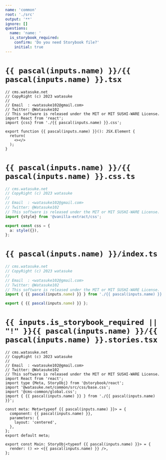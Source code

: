 ```yaml
---
name: 'common'
root: './src'
output: '**'
ignore: []
questions:
  name: 'name: '
  is_storybook_required:
    confirm: 'Do you need Storybook file?'
    initial: true
---
```


# `{{ pascal(inputs.name) }}/{{ pascal(inputs.name) }}.tsx`

```tsx
// cms.watasuke.net
// CopyRight (c) 2023 watasuke
//
// Email  : <watasuke102@gmail.com>
// Twitter: @Watasuke102
// This software is released under the MIT or MIT SUSHI-WARE License.
import React from 'react';
import {css} from './{{ pascal(inputs.name) }}.css';

export function {{ pascal(inputs.name) }}(): JSX.Element {
  return(
    <></>
  );
}

```

# `{{ pascal(inputs.name) }}/{{ pascal(inputs.name) }}.css.ts`

```ts
// cms.watasuke.net
// CopyRight (c) 2023 watasuke
//
// Email  : <watasuke102@gmail.com>
// Twitter: @Watasuke102
// This software is released under the MIT or MIT SUSHI-WARE License.
import {style} from '@vanilla-extract/css';

export const css = {
  a: style({}),
};
```

# `{{ pascal(inputs.name) }}/index.ts`

```ts
// cms.watasuke.net
// CopyRight (c) 2023 watasuke
//
// Email  : <watasuke102@gmail.com>
// Twitter: @Watasuke102
// This software is released under the MIT or MIT SUSHI-WARE License.
import { {{ pascal(inputs.name) }} } from './{{ pascal(inputs.name) }}';

export { {{ pascal(inputs.name) }} };

```

# `{{ inputs.is_storybook_required || "!" }}{{ pascal(inputs.name) }}/{{ pascal(inputs.name) }}.stories.tsx`

```tsx
// cms.watasuke.net
// CopyRight (c) 2023 watasuke
//
// Email  : <watasuke102@gmail.com>
// Twitter: @Watasuke102
// This software is released under the MIT or MIT SUSHI-WARE License.
import React from 'react';
import type {Meta, StoryObj} from '@storybook/react';
import '@watasuke.net/common/src/css/base.css';
import '@cms-common/global.css';
import { {{ pascal(inputs.name) }} } from './{{ pascal(inputs.name) }}';

const meta: Meta<typeof {{ pascal(inputs.name) }}> = {
  component: {{ pascal(inputs.name) }},
  parameters: {
    layout: 'centered',
  },
};
export default meta;

export const Main: StoryObj<typeof {{ pascal(inputs.name) }}> = {
  render: () => <{{ pascal(inputs.name) }} />,
};

```
